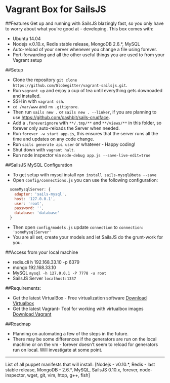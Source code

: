 # Vagrant Box for SailsJS

##Features
Get up and running with SailsJS blazingly fast, so you only have to worry about what you're good at - developing. This box comes with:
* Ubuntu 14.04
* Nodejs v.0.10.x, Redis stable release, MongoDB 2.6.*, MySQL
* Auto-reload of your server whenever you change a file using forever.
* Port-forwarding and all the other useful things you are used to from your Vagrant setup


##Setup
* Clone the repository `git clone https://github.com/Globegitter/vagrant-sailsjs.git`.
* Run `vagrant up` and enjoy a cup of tea until everything gets downoaded and installed.
* SSH in with `vagrant ssh`.
* `cd /var/www` and `rm .gitignore`.
* Then run `sails new .` or `sails new . --linker`, if you are planning to use https://github.com/cashbit/sails-crudface.
* Add a `.foreverignore` with `**/.tmp/**` and `**/views/**` in this folder, so forever only auto-reloads the Server when needed.
* Run `forever -w start app.js`, this ensures that the server runs all the time and updates on any code change.
* Run `sails generate api user` or whatever - Happy coding!
* Shut down with `vagrant halt`.
* Run node inspector via `node-debug app.js --save-live-edit=true`

##SailsJS MySQL Configuration
* To get setup with mysql install `npm install sails-mysql@beta --save`
* Open `config/connections.js` you can use the following configuration: 
```js
  someMysqlServer: {
    adapter: 'sails-mysql',
    host: '127.0.0.1',
    user: 'root',
    password: '',
    database: 'database'
  }
```
* Then open `config/models.js` update `connection` to `connection: 'someMysqlServer'`
* You are all set, create your models and let SailsJS do the grunt-work for you.

##Access from your local machine

* redis.cli h 192.168.33.10 -p 6379
* mongo 192.168.33.10
* MySQL `mysql -h 127.0.0.1 -P 7778 -u root`
* SailsJS Server `localhost:1337`

##Requirements:
* Get the latest VirtualBox - Free virtualization software [Download Virtualbox](https://www.virtualbox.org/wiki/Downloads)
* Get the latest Vagrant- Tool for working with virtualbox images [Download Vagrant](https://www.vagrantup.com)

##Roadmap
* Planning on automating a few of the steps in the future.
* There may be some differences if the generators are run on the local machine or on the vm  - forever doesn't seem to reload for generators run on local. Will investigate at some point.

---
List of all puppet manifests that will install: [Nodejs - v0.10.\*, Redis - last stable release, MongoDB - 2.6.\*, MySQL, SailsJS 0.10.x, forever, node-inspector, wget, git, vim, htop, g++, fish]

